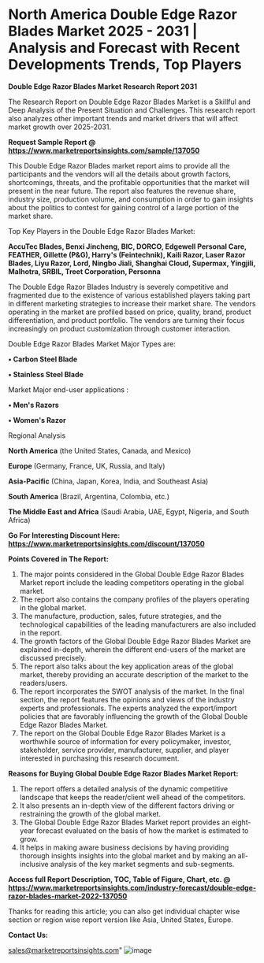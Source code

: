 # North America Double Edge Razor Blades Market 2025 - 2031 | Analysis and Forecast with Recent Developments Trends, Top Players

<strong>Double Edge Razor Blades Market Research Report 2031</strong>

The Research Report on Double Edge Razor Blades Market is a Skillful and Deep Analysis of the Present Situation and Challenges. This research report also analyzes other important trends and market drivers that will affect market growth over 2025-2031.

<strong>Request Sample Report @ <a href=https://www.marketreportsinsights.com/sample/137050>https://www.marketreportsinsights.com/sample/137050</a></strong>

This Double Edge Razor Blades market report aims to provide all the participants and the vendors will all the details about growth factors, shortcomings, threats, and the profitable opportunities that the market will present in the near future. The report also features the revenue share, industry size, production volume, and consumption in order to gain insights about the politics to contest for gaining control of a large portion of the market share.

Top Key Players in the Double Edge Razor Blades Market:

<strong>AccuTec Blades, Benxi Jincheng, BIC, DORCO, Edgewell Personal Care, FEATHER, Gillette (P&G), Harry's (Feintechnik), Kaili Razor, Laser Razor Blades, Liyu Razor, Lord, Ningbo Jiali, Shanghai Cloud, Supermax, Yingjili, Malhotra, SRBIL, Treet Corporation, Personna</strong>

The Double Edge Razor Blades Industry is severely competitive and fragmented due to the existence of various established players taking part in different marketing strategies to increase their market share. The vendors operating in the market are profiled based on price, quality, brand, product differentiation, and product portfolio. The vendors are turning their focus increasingly on product customization through customer interaction.

Double Edge Razor Blades Market Major Types are:

<strong>• Carbon Steel Blade

• Stainless Steel Blade</strong>

Market Major end-user applications :

<strong>• Men's Razors

• Women's Razor</strong>

Regional Analysis

</u><strong><b>North America</b></strong> (the United States, Canada, and Mexico)

<strong><b>Europe </b></strong>(Germany, France, UK, Russia, and Italy)

<strong><b>Asia-Pacific</b></strong> (China, Japan, Korea, India, and Southeast Asia)

<strong><b>South America</b></strong> (Brazil, Argentina, Colombia, etc.)

<strong><b>The Middle East and Africa</b></strong> (Saudi Arabia, UAE, Egypt, Nigeria, and South Africa)

<strong>Go For Interesting Discount Here: <a href=https://www.marketreportsinsights.com/discount/137050>https://www.marketreportsinsights.com/discount/137050</a></strong>

<strong>Points Covered in The Report:</strong>
<ol>
  <li>The major points considered in the Global Double Edge Razor Blades Market report include the leading competitors operating in the global market.</li>
  <li>The report also contains the company profiles of the players operating in the global market.</li>
  <li>The manufacture, production, sales, future strategies, and the technological capabilities of the leading manufacturers are also included in the report.</li>
  <li>The growth factors of the Global Double Edge Razor Blades Market are explained in-depth, wherein the different end-users of the market are discussed precisely.</li>
  <li>The report also talks about the key application areas of the global market, thereby providing an accurate description of the market to the readers/users.</li>
  <li>The report incorporates the SWOT analysis of the market. In the final section, the report features the opinions and views of the industry experts and professionals. The experts analyzed the export/import policies that are favorably influencing the growth of the Global Double Edge Razor Blades Market.</li>
  <li>The report on the Global Double Edge Razor Blades Market is a worthwhile source of information for every policymaker, investor, stakeholder, service provider, manufacturer, supplier, and player interested in purchasing this research document.</li>
</ol>
<strong>Reasons for Buying Global Double Edge Razor Blades Market Report:</strong>

<ol>
  <li>The report offers a detailed analysis of the dynamic competitive landscape that keeps the reader/client well ahead of the competitors.</li>
  <li>It also presents an in-depth view of the different factors driving or restraining the growth of the global market.</li>
  <li>The Global Double Edge Razor Blades Market report provides an eight-year forecast evaluated on the basis of how the market is estimated to grow.</li>
  <li>It helps in making aware business decisions by having providing thorough insights insights into the global market and by making an all-inclusive analysis of the key market segments and sub-segments.</li>
</ol>
<strong>Access full Report Description, TOC, Table of Figure, Chart, etc. @ <a href=https://www.marketreportsinsights.com/industry-forecast/double-edge-razor-blades-market-2022-137050>https://www.marketreportsinsights.com/industry-forecast/double-edge-razor-blades-market-2022-137050</a></strong>


Thanks for reading this article; you can also get individual chapter wise section or region wise report version like Asia, United States, Europe.

<strong>Contact Us:</strong>

sales@marketreportsinsights.com"
![image](https://github.com/user-attachments/assets/0b6ee2a8-1ed1-410e-8e24-e527bf49cc52)

